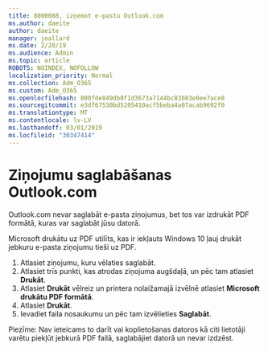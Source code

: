 ```yaml
---
title: 8000088, izņemot e-pastu Outlook.com
ms.author: daeite
author: daeite
manager: joallard
ms.date: 2/28/19
ms.audience: Admin
ms.topic: article
ROBOTS: NOINDEX, NOFOLLOW
localization_priority: Normal
ms.collection: Adm_O365
ms.custom: Adm_O365
ms.openlocfilehash: 800fde849db0f1d3673a7144bc83b83e0ee7ace8
ms.sourcegitcommit: e3df67530bd5205410acf5beba4a07acab9692f0
ms.translationtype: MT
ms.contentlocale: lv-LV
ms.lasthandoff: 03/01/2019
ms.locfileid: "30347414"
---
```

# <a name="saving-messages-in-outlookcom"></a>Ziņojumu saglabāšanas Outlook.com

Outlook.com nevar saglabāt e-pasta ziņojumus, bet tos var izdrukāt PDF formātā, kuras var saglabāt jūsu datorā.

Microsoft drukātu uz PDF utilīts, kas ir iekļauts Windows 10 ļauj drukāt jebkuru e-pasta ziņojumu tieši uz PDF.

1. Atlasiet ziņojumu, kuru vēlaties saglabāt.
2. Atlasiet trīs punkti, kas atrodas ziņojuma augšdaļā, un pēc tam atlasiet **Drukāt**.
3. Atlasiet **Drukāt** vēlreiz un printera nolaižamajā izvēlnē atlasiet **Microsoft drukātu PDF formātā**.
4. Atlasiet **Drukāt**.
5. Ievadiet faila nosaukumu un pēc tam izvēlieties **Saglabāt**.

Piezīme: Nav ieteicams to darīt vai koplietošanas datoros kā citi lietotāji varētu piekļūt jebkurā PDF failā, saglabājiet datorā un nevar izdzēst.